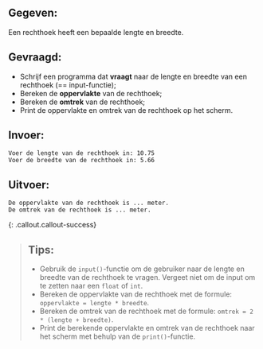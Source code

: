 ## Gegeven:

Een rechthoek heeft een bepaalde lengte en breedte.

## Gevraagd:

* Schrijf een programma dat **vraagt** naar de lengte en breedte van een rechthoek (== input-functie);
* Bereken de **oppervlakte** van de rechthoek;
* Bereken de **omtrek** van de rechthoek;
* Print de oppervlakte en omtrek van de rechthoek op het scherm.

## Invoer:
```
Voer de lengte van de rechthoek in: 10.75
Voer de breedte van de rechthoek in: 5.66
```

## Uitvoer:
```
De oppervlakte van de rechthoek is ... meter.
De omtrek van de rechthoek is ... meter.
```

{: .callout.callout-success}
>## Tips:
>* Gebruik de `input()`-functie om de gebruiker naar de lengte en breedte van de rechthoek te vragen. Vergeet niet om de input om te zetten naar een `float` of `int`.
>* Bereken de oppervlakte van de rechthoek met de formule: `oppervlakte = lengte * breedte`.
>* Bereken de omtrek van de rechthoek met de formule: `omtrek = 2 * (lengte + breedte)`.
>* Print de berekende oppervlakte en omtrek van de rechthoek naar het scherm met behulp van de `print()`-functie.
